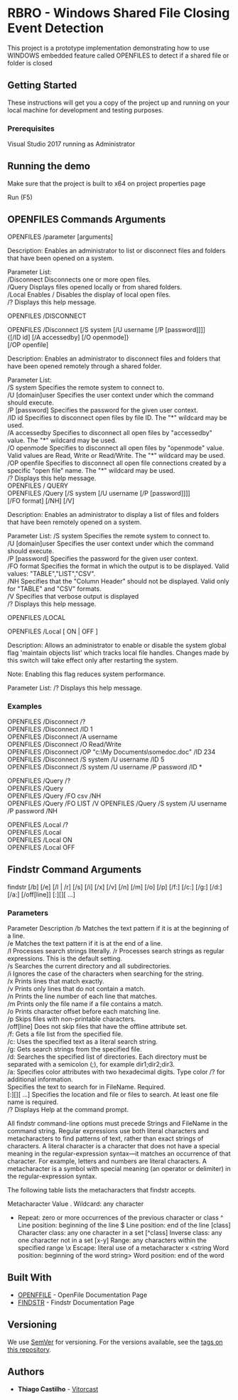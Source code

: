 # RBRO - Windows Shared File Closing Event Detection

This project is a prototype implementation demonstrating how to use WINDOWS embedded feature called OPENFILES to detect if a shared file
or folder is closed

## Getting Started

These instructions will get you a copy of the project up and running on your local machine for development and testing purposes. 

### Prerequisites

Visual Studio 2017 running as Administrator

## Running the demo

Make sure that the project is built to x64 on project properties page

Run (F5)

## OPENFILES Commands Arguments

OPENFILES /parameter [arguments]

Description:
Enables an administrator to list or disconnect files and folders that have been opened on a system.

Parameter List:  
/Disconnect     Disconnects one or more open files.  
/Query            Displays files opened locally or from shared folders.  
/Local             Enables / Disables the display of local open files.  
/?                    Displays this help message.  

OPENFILES /DISCONNECT  

OPENFILES /Disconnect [/S system [/U username [/P [password]]]]  
{[/ID id] [/A accessedby] [/O openmode]}  
[/OP openfile]  

Description:
Enables an administrator to disconnect files and folders that have been opened remotely through a shared folder.

Parameter List:  
/S     system             Specifies the remote system to connect to.  
/U [domain\]user      Specifies the user context under which the command should execute.  
/P [password]          Specifies the password for the given user context.  
/ID     id                    Specifies to disconnect open files by file ID. The "\*" wildcard may be used.  
/A      accessedby     Specifies to disconnect all open files by "accessedby" value. The "*" wildcard may be used.  
/O     openmode       Specifies to disconnect all open files by "openmode" value. Valid values are Read, Write or Read/Write. The "\*" wildcard may be used.  
/OP     openfile          Specifies to disconnect all open file connections created by a specific "open file" name. The "\*" wildcard may be used.  
/?                              Displays this help message.  
OPENFILES / QUERY  
OPENFILES /Query [/S system [/U username [/P [password]]]]  
[/FO format] [/NH] [/V]

Description:
Enables an administrator to display a list of files and folders that have been remotely opened on a system.

Parameter List:
/S     system         Specifies the remote system to connect to.  
/U [domain\]user  Specifies the user context under which the command should execute.  
/P [password]      Specifies the password for the given user context.  
/FO format           Specifies the format in which the output is to be displayed. Valid values: "TABLE","LIST","CSV".  
/NH                     Specifies that the "Column Header" should not be displayed. Valid only for "TABLE" and "CSV" formats.  
/V                        Specifies that verbose output is displayed  
/?                         Displays this help message.  

OPENFILES /LOCAL

OPENFILES /Local [ ON | OFF ]

Description:
Allows an administrator to enable or disable the system global flag 'maintain objects list' which tracks local file handles. Changes made by this switch will take effect only after restarting the system.


Note: Enabling this flag reduces system performance.

Parameter List:
/? Displays this help message.

### Examples

OPENFILES /Disconnect /?  
OPENFILES /Disconnect /ID 1  
OPENFILES /Disconnect /A username  
OPENFILES /Disconnect /O Read/Write  
OPENFILES /Disconnect /OP "c:\My Documents\somedoc.doc" /ID 234  
OPENFILES /Disconnect /S system /U username /ID 5  
OPENFILES /Disconnect /S system /U username /P password /ID *  


OPENFILES /Query /?  
OPENFILES /Query  
OPENFILES /Query /FO csv /NH  
OPENFILES /Query /FO LIST /V 
OPENFILES /Query /S system /U username /P password /NH  


OPENFILES /Local /?   
OPENFILES /Local  
OPENFILES /Local ON  
OPENFILES /Local OFF  

## Findstr Command Arguments

findstr [/b] [/e] [/l | /r] [/s] [/i] [/x] [/v] [/n] [/m] [/o] [/p] [/f:<File>] [/c:<String>] [/g:<File>] [/d:<DirList>] [/a:<ColorAttribute>] [/off[line]] <Strings> [<Drive>:][<Path>]<FileName>[ ...]

### Parameters

Parameter	Description
/b	Matches the text pattern if it is at the beginning of a line.  
/e	Matches the text pattern if it is at the end of a line.  
/l	Processes search strings literally. 
/r	Processes search strings as regular expressions. This is the default setting.  
/s	Searches the current directory and all subdirectories.  
/i	Ignores the case of the characters when searching for the string.  
/x	Prints lines that match exactly.  
/v	Prints only lines that do not contain a match.  
/n	Prints the line number of each line that matches.  
/m	Prints only the file name if a file contains a match.  
/o	Prints character offset before each matching line.  
/p	Skips files with non-printable characters.  
/off[line]	Does not skip files that have the offline attribute set.  
/f:<File>	Gets a file list from the specified file.  
/c:<String>	Uses the specified text as a literal search string.  
/g:<File>	Gets search strings from the specified file.  
/d:<DirList>	Searches the specified list of directories. Each directory must be separated with a semicolon (;), for example dir1;dir2;dir3.  
/a:<ColorAttribute>	Specifies color attributes with two hexadecimal digits. Type color /? for additional information.  
<Strings>	Specifies the text to search for in FileName. Required.  
[<Drive>:][][ ...]	Specifies the location and file or files to search. At least one file name is required.  
/?	Displays Help at the command prompt.  


All findstr command-line options must precede Strings and FileName in the command string.
Regular expressions use both literal characters and metacharacters to find patterns of text, rather than exact strings of characters. A literal character is a character that does not have a special meaning in the regular-expression syntax—it matches an occurrence of that character. For example, letters and numbers are literal characters. A metacharacter is a symbol with special meaning (an operator or delimiter) in the regular-expression syntax.

The following table lists the metacharacters that findstr accepts.

Metacharacter	Value
.	Wildcard: any character
*	Repeat: zero or more occurrences of the previous character or class
^	Line position: beginning of the line
$	Line position: end of the line
[class]	Character class: any one character in a set
[^class]	Inverse class: any one character not in a set
[x-y]	Range: any characters within the specified range
\x	Escape: literal use of a metacharacter x
\<string	Word position: beginning of the word
string>	Word position: end of the word

## Built With

* [OPENFFILE](http://dosprompt.info/commands/openfiles.asp) - OpenFile Documentation Page
* [FINDSTR](https://docs.microsoft.com/en-us/windows-server/administration/windows-commands/findstr ) - Findstr Documentation Page


## Versioning

We use [SemVer](http://semver.org/) for versioning. For the versions available, see the [tags on this repository](https://github.com/your/project/tags). 

## Authors

* **Thiago Castilho** - [Vitorcast](https://github.com/Vitorcatst)

